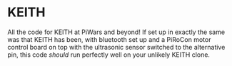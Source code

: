 KEITH
=====

All the code for KEITH at PiWars and beyond!
  If set up in exactly the same was that KEITH has been, with bluetooth set up and a PiRoCon motor control board on top with the ultrasonic sensor switched to the alternative pin, this code *should* run perfectly well on your unlikely KEITH clone.

